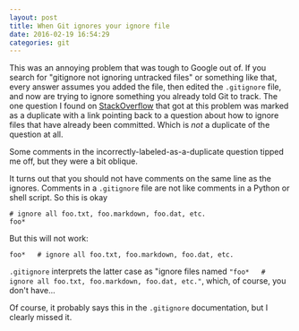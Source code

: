 ```yaml
---
layout: post
title: When Git ignores your ignore file
date: 2016-02-19 16:54:29
categories: git
---
```


This was an annoying problem that was tough to Google out of. If you search
for "gitignore not ignoring untracked files" or something like that, every
answer assumes you added the file, then edited the `.gitignore` file, and
now are trying to ignore something you already told Git to track. The one
question I found on [StackOverflow](http://stackoverflow.com/questions/6380196/gitignore-does-not-work)
that got at this problem was marked as a duplicate with a link pointing back
to a question about how to ignore files that have already been committed.
Which is _not_ a duplicate of the question at all.

Some comments in the incorrectly-labeled-as-a-duplicate question tipped me
off, but they were a bit oblique.

It turns out that you should not have comments on the same line as the
ignores. Comments in a `.gitignore` file are not like comments in a Python or
shell script. So this is okay

    # ignore all foo.txt, foo.markdown, foo.dat, etc.
    foo*

But this will not work:

    foo*   # ignore all foo.txt, foo.markdown, foo.dat, etc.

`.gitignore` interprets the latter case as "ignore files named 
`"foo*   # ignore all foo.txt, foo.markdown, foo.dat, etc."`, which, of course,
you don't have...

Of course, it probably says this in the `.gitignore` documentation, but I
clearly missed it.
